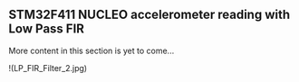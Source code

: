 
## STM32F411 NUCLEO accelerometer reading with Low Pass FIR

More content in this section is yet to come...

!(LP_FIR_Filter_2.jpg)